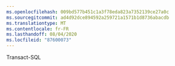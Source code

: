 ```yaml
---
ms.openlocfilehash: 009bd577b451c1a3f78eda823a7352139ce27a0c
ms.sourcegitcommit: ad4d92dce894592a259721a1571b1d8736abacdb
ms.translationtype: MT
ms.contentlocale: fr-FR
ms.lasthandoff: 08/04/2020
ms.locfileid: "87600073"
---
```

 Transact\-SQL 